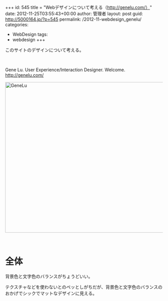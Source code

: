 +++
id: 545
title = "Webデザインについて考える（http://genelu.com/）"
date: 2012-11-25T03:55:43+00:00
author: 管理者
layout: post
guid: http://5000164.jp/?p=545
permalink: /2012-11-webdesign_genelu/
categories:
  - WebDesign
tags:
  - webdesign
+++
&nbsp;

このサイトのデザインについて考える。

&nbsp;

Gene Lu. User Experience/Interaction Designer. Welcome.  
<http://genelu.com/>

[<img style="background-image: none; border-bottom: 0px; border-left: 0px; padding-left: 0px; padding-right: 0px; display: block; float: none; margin-left: auto; border-top: 0px; margin-right: auto; border-right: 0px; padding-top: 0px" title="GeneLu" border="0" alt="GeneLu" src="http://5000164.jp/wp-content/uploads/2012/11/GeneLu_thumb.png" width="640" height="480" />](http://5000164.jp/wp-content/uploads/2012/11/GeneLu.png)

&nbsp;

# 全体

背景色と文字色のバランスがちょうどいい。

テクスチャなどを使わないとのペッとしがちだが、背景色と文字色のバランスのおかげでシックでマットなデザインに見える。